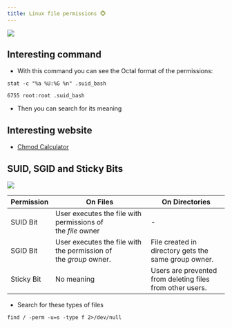 ```yaml
---
title: Linux file permissions 🐵
---
```

![](Pasted%20image%2020240301141710.png)

## Interesting command

- With this command you can see the Octal format of the permissions:

```shell
stat -c "%a %U:%G %n" .suid_bash 

6755 root:root .suid_bash
```

- Then you can search for its meaning

## Interesting website

- [Chmod Calculator](https://chmod-calculator.com/)

## SUID, SGID and Sticky Bits

![](Pasted%20image%2020240512165621.png)

| **Permission** | **On Files**                                                     | **On Directories**                                        |
| -------------- | ---------------------------------------------------------------- | --------------------------------------------------------- |
| SUID Bit       | User executes the file with permissions of the _file_ owner      | -                                                         |
| SGID Bit       | User executes the file with the permission of the _group_ owner. | File created in directory gets the same group owner.      |
| Sticky Bit     | No meaning                                                       | Users are prevented from deleting files from other users. |

- Search for these types of files

```shell
find / -perm -u=s -type f 2>/dev/null
```